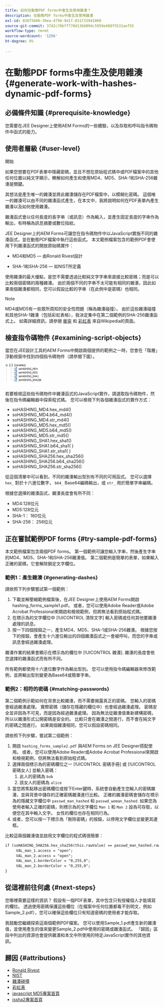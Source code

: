 ```yaml
---
title: 如何在動態PDF forms中產生及使用雜湊？
description: 在動態PDF forms中產生及使用雜湊
exl-id: 026f5686-39ea-4798-9d1f-031f15941060
source-git-commit: 37d2c70bff770d13b8094c5959e488f5531aef55
workflow-type: tm+mt
source-wordcount: '1256'
ht-degree: 0%

---
```


# 在動態PDF forms中產生及使用雜湊 {#generate-work-with-hashes-dynamic-pdf-forms}


## 必備條件知識 {#prerequisite-knowledge}

您需要在JEE Designer上使用AEM Forms的一些體驗，以及存取和呼叫指令碼物件中函式的能力。

## 使用者層級 {#user-level}

開始

如果您想要在PDF表單中隱藏密碼，並且不想在原始程式碼中或PDF檔案中的其他任何位置以純文字顯示，瞭解如何產生和使用MD4、MD5、SHA-1和SHA-256雜湊是關鍵。

其想法是產生唯一的雜湊並將此雜湊儲存在PDF檔案中，以模糊化密碼。 這個唯一的雜湊可以由不同的雜湊函式產生，在本文中，我將說明如何在PDF表單內產生雜湊以及如何使用雜湊。

雜湊函式會以任何長度的長字串（或訊息）作為輸入，並產生固定長度的字串作為輸出，有時稱為訊息摘要或數位指紋。

JEE Designer上的AEM Forms可讓您在指令碼物件中以JavaScript實施不同的雜湊函式，並在動態PDF檔案中執行這些函式。 本文範例檔案包含的範例PDF會使用下列雜湊函式的開放原始碼實作：

* MD4和MD5 — 由Ronald Rivest設計

* SHA-1和SHA-256 — 如NIST所定義

使用雜湊的最大優點，是您不需要透過比較純文字字串來直接比較密碼；而是可以比較兩個密碼的兩種雜湊。 由於兩個不同的字串不太可能有相同的雜湊，因此如果兩個雜湊都相同，您可以假設比較的字串（在此例中是密碼）也相同。

>[!NOTE]
>
>MD4或MD5有一些眾所周知的安全性問題（稱為雜湊碰撞）。 由於這些雜湊碰撞和其他SHA-1雜湊（包括彩虹表格），我決定集中在第二個範例的SHA-256雜湊函式上。  如需詳細資訊，請參閱 [衝突](https://en.wikipedia.org/wiki/Hash_collision) 和 [彩虹表](https://en.wikipedia.org/wiki/Rainbow_table) 來自Wikipedia的頁面。

## 檢查指令碼物件 {#examining-script-objects}

當您在JEE設計工具的AEM Forms中開啟兩個提供的範例之一時，您會在「階層」浮動視窗中找到四個指令碼物件（請參閱下圖）。

![變數](assets/variables.jpg)

若要檢視這些指令碼物件中雜湊函式的JavaScript實作，請選取指令碼物件，然後在指令碼編輯器中探索程式碼。  您可以檢視下列各個雜湊函式的實作方式：

* soHASHING_MD4.hex_md4()
* soHASHING_MD4.b64_md4()
* soHASHING_MD4.str_md4()
* soHASHING_MD5.hex_md5()
* soHASHING_MD5.b64_md5()
* soHASHING_MD5.str_md5()
* soHASHING_SHA1.hex_sha1()
* soHASHING_SHA1.b64_sha1( )
* soHASHING_SHA1.str_sha1( )
* soHASHING_SHA256.hex_sha256()
* soHASHING_SHA256.b64_sha256()
* soHASHING_SHA256.str_sha256()

從這個清單中可以看到，不同的雜湊輸出型別有不同的可用函式。 您可以選擇 `hex_` 對於十六進位數字， `b64_` Base64編碼輸出，或 `str_` 用於簡單字串編碼。

根據您選擇的雜湊函式，雜湊長度會有所不同：

* MD4:128位元
* MD5:128位元
* SHA-1： 160位元
* SHA-256： 256位元

## 正在嘗試範例PDF forms {#try-sample-pdf-forms}

本文範例檔案包含兩個PDF forms。 第一個範例可讓您輸入字串，然後產生字串的MD4、MD5、SHA-1和SHA-256雜湊值。  第二個範例是簡單的表單，如果輸入正確的密碼，它會解除鎖定文字欄位。

### 範例1：產生雜湊 {#generating-dashes}

請依照下列步驟嘗試第一個範例：

1. 下載並解壓縮範例檔案後，在JEE Designer上使用AEM Forms開啟hashing_forms_sample1.pdf。 或者，您可以使用Adobe Reader或Adobe Acrobat Professional來開啟和檢視範例，但將無法看到原始程式碼。
1. 在標示為的文字欄位中 [!UICONTROL 清除文字] 輸入密碼或任何其他要雜湊處理的訊息。
1. 按一下四個按鈕之一，產生MD4、MD5、SHA-1或SHA-256雜湊。 根據您按下的按鈕，會產生十六進位輸出的四個雜湊函式之一會被呼叫，而您的字串或訊息會經過雜湊處理。

雜湊作業的結果會顯示在標示為的欄位中 [!UICONTROL 雜湊]. 雜湊的長度會依您選擇的雜湊函式而有所不同。

所有範例都使用十六進位數字作為輸出型別。 您可以使用指令碼編輯器來修改範例，並將輸出型別變更為Base64或簡單字串。

### 範例2：相符的密碼 {#matching-passwords}

第二個範例示範如何在背景比較雜湊，而不需要揭露真正的密碼。 您輸入的密碼會經過雜湊處理。 實際密碼（儲存在隱藏的欄位中）也會經過雜湊處理。 密碼安全並非因為不可見，而是因為經過雜湊處理。 因為無法從雜湊值重新建構密碼，所以以雜湊形式公開密碼是安全的。 比較只會在雜湊之間進行，而不會在純文字的密碼之間進行。 如果兩個雜湊相同，您可以假設密碼相同。

請依照下列步驟，嘗試第二個範例：

1. 開啟 `hashing_forms_sample2.pdf` 與AEM Forms on JEE Designer搭配使用。 或者，您可以使用Adobe Reader或Adobe Acrobat Professional來開啟和檢視範例，但將無法看到原始程式碼。
1. 選擇兩個標示為的密碼欄位之一 [!UICONTROL 密碼手冊] 或 [!UICONTROL 密碼女人] 並輸入密碼：
   1. 此人的密碼為 `bob`
   1. 該女人的密碼為 `alice`
1. 當您將焦點移出密碼欄位或按下Enter鍵時，系統會自動產生您輸入的密碼雜湊，並與背景中儲存的正確密碼雜湊進行比較。 正確的雜湊密碼會儲存在標示為的隱藏文字欄位中 `passwd_man_hashed` 和 `passwd_woman_hashed`. 如果您為使用者輸入正確的密碼，則標示為的文字欄位 `Man 1` 和 `Man 2` 設為可存取，以便您在其中輸入文字。 女性的欄位也存在相同行為。
1. 或者，您可以按一下標示為「刪除密碼」的按鈕，以停用文字欄位並變更其邊框。

比較這兩個雜湊值並啟用文字欄位的程式碼很簡單：

```xml
if (soHASHING_SHA256.hex_sha256(this.rawValue) == passwd_man_hashed.rawValue){
     VAL_man_1.access = "open";
     VAL_man_2.access = "open";
     VAL_man_1.borderColor = "0,255,0";
     VAL_man_2.borderColor = "0,255,0";
}
```

## 從這裡前往何處 {#next-steps}

您哪裡需要這樣的資訊？ 假設有一個PDF表單，其中包含只有授權個人才能填寫的欄位。 透過使用密碼保護這些欄位（在檔案中任何位置都看不到明文，例如Sample_2.pdf），您可以確保這些欄位只有知道密碼的使用者才能存取。

我鼓勵您繼續探索這兩個範例PDF檔案。  您可以使用Sample_1.pdf產生新的雜湊值，並使用產生的值來變更Sample_2.pdf中使用的密碼或雜湊函式。  「歸因」區段中列出的資源也會提供雜湊和本文中所使用的特定JavaScript實作的其他資訊。

## 歸因 {#attributions}

* [Ronald Rivest](https://en.wikipedia.org/wiki/Ron_Rivest)
* [NIST](https://csrc.nist.gov/projects/cryptographic-standards-and-guidelines)
* [雜湊碰撞](https://en.wikipedia.org/wiki/Hash_collision)
* [彩虹表](https://en.wikipedia.org/wiki/Rainbow_table)
* [javascript MD5專案首頁](https://pajhome.org.uk/crypt/md5/)
* [jssha2專案首頁](https://anmar.eu.org/projects/jssha2/)
